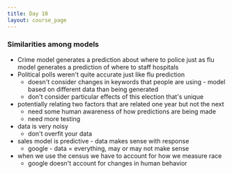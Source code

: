 ```yaml
---
title: Day 10
layout: course_page
---
```


### Similarities among models

* Crime model generates a prediction about where to police just as flu model generates a prediction of where to staff hospitals
* Political polls weren't quite accurate just like flu prediction
  * doesn't consider changes in keywords that people are using - model based on different data than being generated
  * don't consider particular effects of this election that's unique
* potentially relating two factors that are related one year but not the next
  * need some human awareness of how predictions are being made
  * need more testing
* data is very noisy
  * don't overfit your data
* sales model is predictive - data makes sense with response
  * google - data = everything, may or may not make sense
* when we use the census we have to account for how we measure race
  * google doesn't account for changes in human behavior
